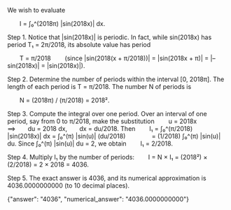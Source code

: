 We wish to evaluate

  I = ∫₀^(2018π) |sin(2018x)| dx.

Step 1. Notice that |sin(2018x)| is periodic. In fact, while sin(2018x) has period T₁ = 2π/2018, its absolute value has period

  T = π/2018  
(since |sin(2018(x + π/2018))| = |sin(2018x + π)| = |– sin(2018x)| = |sin(2018x)|).

Step 2. Determine the number of periods within the interval [0, 2018π]. The length of each period is T = π/2018. The number N of periods is

  N = (2018π) / (π/2018) = 2018².

Step 3. Compute the integral over one period. Over an interval of one period, say from 0 to π/2018, make the substitution
  u = 2018x  ⟹  du = 2018 dx,  dx = du/2018.
Then
  I₁ = ∫₀^(π/2018) |sin(2018x)| dx = ∫₀^(π) |sin(u)| (du/2018)
    = (1/2018) ∫₀^(π) |sin(u)| du.
Since ∫₀^(π) |sin(u)| du = 2, we obtain
  I₁ = 2/2018.

Step 4. Multiply I₁ by the number of periods:
  I = N × I₁ = (2018²) × (2/2018) = 2 × 2018 = 4036.

Step 5. The exact answer is 4036, and its numerical approximation is 4036.0000000000 (to 10 decimal places).

{"answer": "$4036$", "numerical_answer": "$4036.0000000000$"}